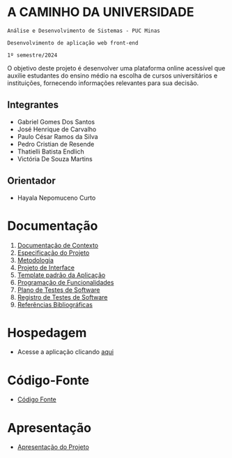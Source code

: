 # A CAMINHO DA UNIVERSIDADE 

`Análise e Desenvolvimento de Sistemas - PUC Minas`

`Desenvolvimento de aplicação web front-end`

`1º semestre/2024`

O objetivo deste projeto é desenvolver uma plataforma online acessível que auxilie estudantes do ensino médio na escolha de cursos universitários e instituições, fornecendo informações relevantes para sua decisão.

## Integrantes

* Gabriel Gomes Dos Santos
* José Henrique de Carvalho 
* Paulo César Ramos da Silva 
* Pedro Cristian de Resende 
* Thatielli Batista Endlich 
* Victória De Souza Martins 

## Orientador

* Hayala Nepomuceno Curto

# Documentação

<ol>
<li><a href="documentos/01-Documentação de Contexto.md"> Documentação de Contexto</a></li>
<li><a href="documentos/02-Especificação do Projeto.md"> Especificação do Projeto</a></li>
<li><a href="documentos/03-Metodologia.md"> Metodologia</a></li>
<li><a href="documentos/04-Projeto de Interface.md"> Projeto de Interface</a></li>
<li><a href="documentos/05-Template padrão da Aplicação.md"> Template padrão da Aplicação</a></li>
<li><a href="documentos/06-Programação de Funcionalidades.md"> Programação de Funcionalidades</a></li>
<li><a href="documentos/07-Plano de Testes de Software.md"> Plano de Testes de Software</a></li>
<li><a href="documentos/08-Registro de Testes de Software.md"> Registro de Testes de Software</a></li>
<li><a href="documentos/09-Referências.md"> Referências Bibliográficas</a></li>
</ol>

# Hospedagem

* Acesse a aplicação clicando [aqui](https://icei-puc-minas-pmv-ads.github.io/pmv-ads-2024-1-e1-proj-web-t13-a-caminho-da-universidade/src/index.html)

# Código-Fonte

* <a href="src/README.md">Código Fonte</a>

# Apresentação

* <a href="apresentacao/README.md">Apresentação do Projeto</a>
